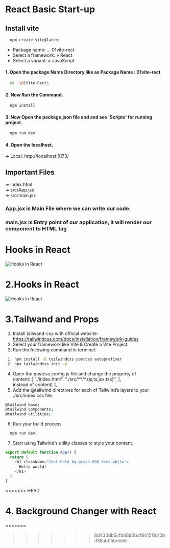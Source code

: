  # React Basic Start-up
 ## Install vite
``` bash
  npm create vite@latest
 ```
*  Package name: ... 01vite-rect
*  Select a framework: » React
*  Select a variant: » JavaScript

#### 1. Open the package Name Directory like as Package Name :  01vite-rect
``` bash
  cd .\01Vite-Rect\
 ```
#### 2. Now Run the Command.
``` bash
  npm install
 ```
 #### 3. Now Open the package.json file and and see 'Scripts' for running project.
``` bash
  npm run dev
 ```
 #### 4. Open the localhost. 
 ➜  Local:   http://localhost:5173/
 
 ## Important Files

 ➜  index.html <br>
 ➜  src/App.jsx <br>
 ➜  src/main.jsx
 

 ### App.jsx is Main File where we can write our code.

 ### main.jsx is Entry point of our application, it will render our component to HTML tag
 # Hooks in React 
 ![Hooks in React](https://github.com/AliGates915/React-Basic-Projects/assets/128673394/28246b78-f007-4fc8-8466-292de28444e8)

 # 2.Hooks in React 
 ![Hooks in React](https://github.com/AliGates915/React-Basic-Projects/assets/128673394/28246b78-f007-4fc8-8466-292de28444e8)

# 3.Tailwand and Props
 1. Install tailwand-css with official website: https://tailwindcss.com/docs/installation/framework-guides
 2. Select your framework like Vite & Create a Vite Project.
 3. Run the following command in terminal:
 ``` bash
  1. npm install -D tailwindcss postcss autoprefixer
  2. npx tailwindcss init -p
 ``` 
 4. Open the postcss.config.js file and change the property of  <br>content: [
    "./index.html",
    "./src/**/*.{js,ts,jsx,tsx}",
  ],<br> 
  instead of content[ ],
  5. Add the @tailwind directives for each of Tailwind’s layers to your ./src/index.css file.
  ``` bash
  @tailwind base;
  @tailwind components;
  @tailwind utilities;
  ```
6. Run your build process 
``` bash 
  npm run dev. 
``` 
7. Start using Tailwind’s utility classes to style your content.
``` javascript
export default function App() {
  return (
    <h1 className="font-bold bg-green-600 text-white">
      Hello world!
    </h1>
  )
}
```
<<<<<<< HEAD

# 4. Background Changer with React

=======
>>>>>>> 8d430db5cfb8893bcf841511d10bd36ab05beb56
